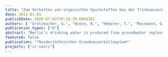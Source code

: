 ```yaml
---
title: "Zum Verhalten von organischen Spurestoffen bei der Trinkwassergewinnung durch Untergrundpassage in Berlin"
date: 2011-01-01
publishDate: 2020-07-03T20:16:39.609434Z
authors: [ "Grützmacher, G.", "Wiese, B.", "Heberer, T.", "Massmann, G.", "Dünnbier, U.", "Jekel, M." ]
publication_types: ["0"]
abstract: "Berlin’s drinking water is produced from groundwater replenished by 60 % from surface water from the city’s abundant rivers or lakes using bank fi ltration or artifi cial groundwater recharge. Compared to other bank fi ltration sites world wide, the situation in Berlin is characterized by low hydraulic conductivities but nevertheless high capacities. Interdisciplinary research projects have shown that travel times and redox conditions during subsurface passage are highly transient due to seasonal effects and discontinuous pump operation. Trace organics like pharmaceuticals and x-ray contrast media are attenuated during subsurface passage to a varying degree. Substances that were found to be poorly removed under oxic conditions or even persistent include carbamazepine, primidone, sulfamethoxazole, 1,5 NDSA, MTBE and EDTA. Under anoxic to anaerobic conditions others like phenazone and diclofenac show little removal. However, none of these substances occur at relevant concentrations in the fi nished drinking water due to low initial concentrations in the surface water or additional removal during post-treatment (aeration and fi ltration for iron and manganese removal)."
featured: false
publication: "*Niedersächsisches Grundwasserkolloquium*"
projects: ["ic-nasri"]
---
```


